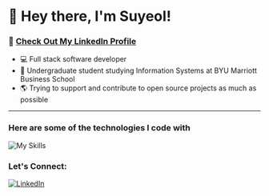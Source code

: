 # 👋 Hey there, I'm Suyeol!

### 🔗 [Check Out My LinkedIn Profile](https://www.linkedin.com/in/suyeolyoon/)

- 💻 Full stack software developer
- 🏫 Undergraduate student studying Information Systems at BYU Marriott Business School
- 🌎 Trying to support and contribute to open source projects as much as possible

***

### Here are some of the technologies I code with
![My Skills](https://skillicons.dev/icons?i=js,html,css,postgresql,mysql,aws,docker,react,nodejs,nextjs,vuejs,python,tailwind,sass,supabase,git&perline=12)

### Let's Connect:
[![LinkedIn](https://img.shields.io/badge/LinkedIn-0077B5?style=for-the-badge&logo=linkedin&logoColor=white)](https://www.linkedin.com/in/suyeolyoon/)
